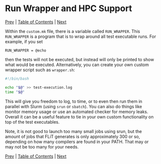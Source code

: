 # Run Wrapper and HPC Support

[Prev](cuda-support.md)
|
[Table of Contents](README.md)
|
[Next](compiling-your-tests.md)


Within the `custom.mk` file, there is a variable called `RUN_WRAPPER`.  This
`RUN_WRAPPER` is a program that is to wrap around all test executable runs.
For example, if you set

```make
RUN_WRAPPER = @echo
```

then the tests will not be executed, but instead will only be printed to show
what would be executed.  Alternatively, you can create your own custom wrapper
script such as `wrapper.sh`:

```bash
#!/bin/bash

echo "$@" >> test-execution.log
time "$@"
```

This will give you freedom to log, to time, or to even then run them in
parallel with Slurm (using `srun` or `sbatch`).  You can also do things like
monitor memory usage or use an automated checker for memory leaks.  Overall it
can be a useful feature to tie in your own custom functionality on top of the
test executables.

Note, it is not good to launch too many small jobs using srun, but the amount
of jobs that FLiT generates is only approximately 300 or so, depending on how
many compilers are found in your PATH.  That may or may not be too many for
your needs.


[Prev](cuda-support.md)
|
[Table of Contents](README.md)
|
[Next](compiling-your-tests.md)
